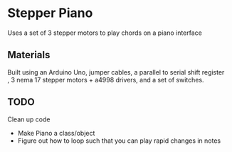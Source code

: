 # Stepper Piano
Uses a set of 3 stepper motors to play chords on a piano interface

## Materials
Built using an Arduino Uno, jumper cables, a parallel to serial shift register  
, 3 nema 17 stepper motors + a4998 drivers, and a set of switches.

## TODO
Clean up code
* Make Piano a class/object
* Figure out how to loop such that you can play rapid changes in notes